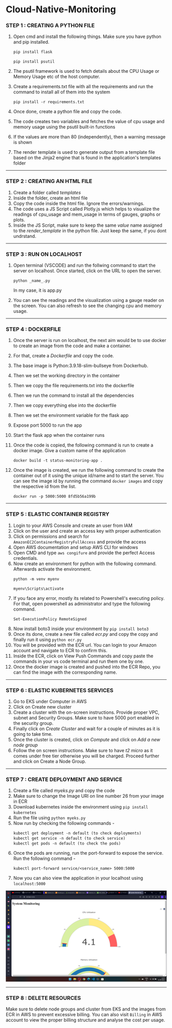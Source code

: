 # Cloud-Native-Monitoring

### STEP 1 : CREATING A PYTHON FILE ###

1. Open cmd and install the following things. Make sure you have python and pip installed.
   
   ```
   pip install flask
   ```    
    
   ```
   pip install psutil
   ```    
   
3. The psutil framework is used to fetch details about the CPU Usage or Memory Usage etc of the host computer.
4. Create a requirements.txt file with all the requirements and run the command to install all of them into the system
   
   ```
   pip install -r requirements.txt
   ```
    
6. Once done, create a python file and copy the code.
7. The code creates two variables and fetches the value of cpu usage and memory usage using the psutil built-in functions
8. If the values are more than 80 (independently), then a warning message is shown
9. The render template is used to generate output from a template file based on the Jinja2 engine that is found in the application's templates folder

----------------------------------------------------------------------------------------------------------------------------------------------

### STEP 2 : CREATING AN HTML FILE ###

1. Create a folder called *templates*
2. Inside the folder, create an html file
3. Copy the code inside the html file. Ignore the errors/warnings.
4. The code uses a JS Script called Plotly.js which helps to visualize the readings of cpu_usage and mem_usage in terms of gauges, graphs or plots.
5. Inside the JS Script, make sure to keep the same *value* name assigned to the *render_template* in the python file. Just keep the same, if you dont undrstand.

----------------------------------------------------------------------------------------------------------------------------------------------

### STEP 3 : RUN ON LOCALHOST ###

1. Open terminal (VSCODE) and run the follwing command to start the server on localhost. Once started, click on the URL to open the server.
   
   ```
   python _name_.py
   ```
   
   In my case, it is app.py
3. You can see the readings and the visualization using a gauge reader on the screen. You can also refresh to see the changing cpu and memory usage.

----------------------------------------------------------------------------------------------------------------------------------------------

### STEP 4 : DOCKERFILE ###

1. Once the server is run on localhost, the next aim would be to use docker to create an image from the code and make a container.
2. For that, create a *Dockerfile* and copy the code.
3. The base image is Python:3.9.18-slim-bullseye from Dockerhub.
4. Then we set the working directory in the container
5. Then we copy the file requirements.txt into the dockerfile
6. Then we run the command to install all the dependencies
7. Then we copy everything else into the dockerfile
8. Then we set the environment variable for the flask app
9. Expose port 5000 to run the app
10. Start the flask app when the container runs

11. Once the code is copied, the following command is run to create a docker image. Give a custom name of the application 
    
    ```
    docker build -t status-monitoring-app .
    ```
   
13. Once the image is created, we run the following command to create the container out of it using the unique id/name and to start the server. You can see the image id by running the command ``` docker images ``` and copy the respective id from the list.
    
    ```
    docker run -p 5000:5000 8fd5b56a199b
    ```

----------------------------------------------------------------------------------------------------------------------------------------------

### STEP 5 : ELASTIC CONTAINER REGISTRY ###

1. Login to your AWS Console and create an user from IAM
2. Click on the user and create an access key with proper authentication
3. Click on permissions and search for ``` AmazonEC2ContainerRegistryFullAccess ``` and provide the access
4. Open AWS documentation and setup AWS CLI for windows
5. Open CMD and type ``` aws congifure ``` and provide the perfect Access credentials.
6. Now create an environment for python with the following command. Afterwards activate the environment.
   ```
   python -m venv myenv
   ```
   ```
   myenv\Scripts\activate
   ```
7. If you face any error, mostly its related to Powershell's executing policy. For that, open powershell as administrator and type the following command.
   ```
   Set-ExecutionPolicy RemoteSigned
   ```
8. Now install boto3 inside your environment by ```pip install boto3```
9. Once its done, create a new file called _ecr.py_ and copy the copy and finally run it using ```python ecr.py```
10. You will be provided with the ECR url. You can login to your Amazon account and navigate to ECR to confirm this.
11. Inside the ECR, click on View Push Commands and copy paste the commands in your vs code terminal and run them one by one.
12. Once the docker image is created and pushed into the ECR Repo, you can find the image with the corresponding name.

--------------------------------------------------------------------------------------------------------------------------------------------------

### STEP 6 : ELASTIC KUBERNETES SERVICES ###

1. Go to EKS under Computer in AWS
2. Click on Create new cluster
3. Create a cluster with the on-screen instructions. Provide proper VPC, subnet and Security Groups. Make sure to have 5000 port enabled in the security group.
4. Finally click on *Create Cluster* and wait for a couple of minutes as it is going to take time.
5. Once the cluster is created, click on *Compute* and click on *Add a new node group*
6. Follow the on screen instructions. Make sure to have *t2 micro* as it comes under free tier otherwise you will be charged. Proceed further and click on Create a Node Group.

--------------------------------------------------------------------------------------------------------------------------------------------------

### STEP 7 : CREATE DEPLOYMENT AND SERVICE

1. Create a file called *myeks.py* and copy the code
2. Make sure to change the Image URI on line number 26 from your image in ECR
3. Download kubernetes inside the environment using ```pip install kubernetes```
4. Run the file using ```python myeks.py```
5. Now run by checking the following commands - 
   ```
   kubectl get deployment -n default (to check deployments)
   kubectl get service -n default (to check service)
   kubectl get pods -n default (to check the pods)
   ```
6. Once the pods are running, run the port-forward to expose the service. Run the following command - 
   ```
   kubectl port-forward service/<service_name> 5000:5000
   ```
7. Now you can also view the application in your localhost using ```localhost:5000```

![Alt text](image.png)

------------------------------------------------------------------------------------------------------------------------------------------------------

### STEP 8 : DELETE RESOURCES ###

Make sure to delete node groups and cluster from EKS and the images from ECR in AWS to prevent excessive billing. You can also visit ```Billing``` in AWS account to view the proper billing structure and analyse the cost per usage.